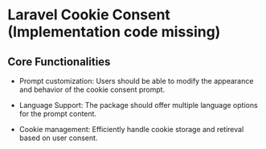 # Laravel Cookie Consent (Implementation code missing)

## Core Functionalities

- Prompt customization: Users should be able to modify the appearance and behavior of the cookie consent prompt.

- Language Support: The package should offer multiple language options for the prompt content.

- Cookie management: Efficiently handle cookie storage and retireval based on user consent.
